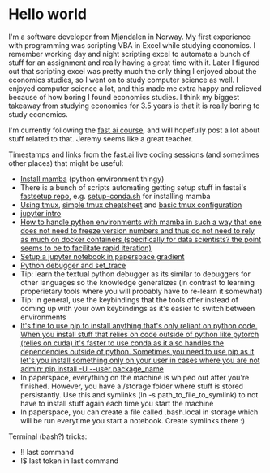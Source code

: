 # Hello world

I'm a software developer from Mjøndalen in Norway. My first experience with programming was scripting VBA in Excel while studying economics. I remember working day and night scripting excel to automate a bunch of stuff for an assignment and really having a great time with it. Later I figured out that scripting excel was pretty much the only thing I enjoyed about the economics studies, so I went on to study computer science as well. I enjoyed computer science a lot, and this made me extra happy and relieved because of how boring I found economics studies. I think my biggest takeaway from studying economics for 3.5 years is that it is really boring to study economics.

I'm currently following the [fast ai course](https://www.fast.ai/), and will hopefully post a lot about stuff related to that. Jeremy seems like a great teacher.

Timestamps and links from the fast.ai live coding sessions (and sometimes other places) that might be useful:

* [Install mamba](https://www.youtube.com/watch?v=56sIyFjihEc&list=PLfYUBJiXbdtSLBPJ1GMx-sQWf6iNhb8mM&index=2&t=32m) (python environment thingy)
* There is a bunch of scripts automating getting setup stuff in fastai's [fastsetup repo](https://github.com/fastai/fastsetup), e.g. [setup-conda.sh](https://github.com/fastai/fastsetup/blob/master/setup-conda.sh) for installing mamba
* [Using tmux](https://www.youtube.com/watch?v=0pWjZByJ3Lk&list=PLfYUBJiXbdtSLBPJ1GMx-sQWf6iNhb8mM&index=2&t=39m), [simple tmux cheatsheet](https://www.themoderncoder.com/simple-tmux-cheatsheet/) and [basic tmux configuration](https://www.themoderncoder.com/basic-tmux-configuration/)
* [jupyter intro](https://www.youtube.com/watch?v=0pWjZByJ3Lk&list=PLfYUBJiXbdtSLBPJ1GMx-sQWf6iNhb8mM&index=2&t=49m)
* [How to handle python environments with mamba in such a way that one does not need to freeze version numbers and thus do not need to rely as much on docker containers (specifically for data scientists? the point seems to be to facilitate rapid iteration)](https://www.youtube.com/watch?v=B6BQiIgiEks&list=PLfYUBJiXbdtSLBPJ1GMx-sQWf6iNhb8mM&index=3&t=12m)
* [Setup a jupyter notebook in paperspace gradient](https://www.youtube.com/watch?v=B6BQiIgiEks&list=PLfYUBJiXbdtSLBPJ1GMx-sQWf6iNhb8mM&index=3&t=21m50s)
* [Python debugger and set_trace](https://www.youtube.com/watch?v=B6BQiIgiEks&list=PLfYUBJiXbdtSLBPJ1GMx-sQWf6iNhb8mM&index=3&t=36m30s)
* Tip: learn the textual python debugger as its similar to debuggers for other languages so the knowledge generalizes (in contrast to learning properietary tools where you will probably have to re-learn it somewhat)
* Tip: in general, use the keybindings that the tools offer instead of coming up with your own keybindings as it's easier to switch between environments
* [It's fine to use pip to install anything that's only reliant on python code. When you install stuff that relies on code outside of python like pytorch (relies on cuda) it's faster to use conda as it also handles the dependencies outside of python. Sometimes you need to use pip as it let's you install something only on your user in cases where you are not admin: pip install -U --user package_name](https://www.youtube.com/watch?v=B6BQiIgiEks&list=PLfYUBJiXbdtSLBPJ1GMx-sQWf6iNhb8mM&index=4&t=46m10s)
* In paperspace, everything on the machine is whiped out after you're finished. However, you have a /storage folder where stuff is stored persistantly. Use this and symlinks (ln -s path_to_file_to_symlink) to not have to install stuff again each time you start the machine
* In paperspace, you can create a file called .bash.local in storage which will be run everytime you start a notebook. Create symlinks there :)

Terminal (bash?) tricks:

* !! last command
* !$ last token in last command
